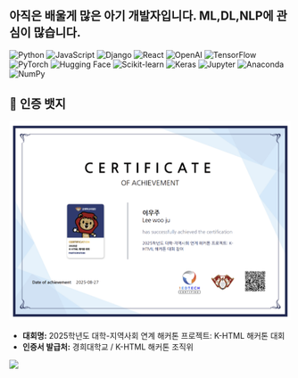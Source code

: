 ## 아직은 배울게 많은 아기 개발자입니다. ML,DL,NLP에 관심이 많습니다.




![Python](https://img.shields.io/badge/Python-3.13-blue?style=flat-square&logo=python)
![JavaScript](https://img.shields.io/badge/JavaScript-ES6-yellow?style=flat-square&logo=javascript)
![Django](https://img.shields.io/badge/Django-REST-green?style=flat-square&logo=django)
![React](https://img.shields.io/badge/React-Hooks-61DAFB?style=flat-square&logo=react)
![OpenAI](https://img.shields.io/badge/OpenAI-API-412991?style=flat-square&logo=openai&logoColor=white)
![TensorFlow](https://img.shields.io/badge/TensorFlow-2.x-FF6F00?style=flat-square&logo=tensorflow&logoColor=white)
![PyTorch](https://img.shields.io/badge/PyTorch-E34F26?style=flat-square&logo=pytorch&logoColor=white)
![Hugging Face](https://img.shields.io/badge/HuggingFace-FFD21F?style=flat-square&logo=huggingface&logoColor=black)
![Scikit-learn](https://img.shields.io/badge/Scikit--learn-F7931E?style=flat-square&logo=scikitlearn&logoColor=white)
![Keras](https://img.shields.io/badge/Keras-D00000?style=flat-square&logo=keras&logoColor=white)
![Jupyter](https://img.shields.io/badge/Jupyter-F37626?style=flat-square&logo=jupyter&logoColor=white)
![Anaconda](https://img.shields.io/badge/Anaconda-42B029?style=flat-square&logo=anaconda&logoColor=white)
![NumPy](https://img.shields.io/badge/NumPy-013243?style=flat-square&logo=numpy&logoColor=white)


## 🏅 인증 뱃지

![My Blockchain Certificate](https://github.com/devwoo41/devwoo41/blob/main/khtml_badge.png?raw=true)

-   **대회명:** 2025학년도 대학-지역사회 연계 해커톤 프로젝트: K-HTML 해커톤 대회
-   **인증서 발급처:** 경희대학교 / K-HTML 해커톤 조직위

<img src="https://github-readme-stats.vercel.app/api?username=devwoo41&show_icons=true&theme=tokyonight" />
<!--
**devwoo41/devwoo41** is a ✨ _special_ ✨ repository because its `README.md` (this file) appears on your GitHub profile.

Here are some ideas to get you started:

- 🔭 I’m currently working on ...
- 🌱 I’m currently learning ...
- 👯 I’m looking to collaborate on ...
- 🤔 I’m looking for help with ...
- 💬 Ask me about ...
- 📫 How to reach me: ...
- 😄 Pronouns: ...
- ⚡ Fun fact: ...
-->
